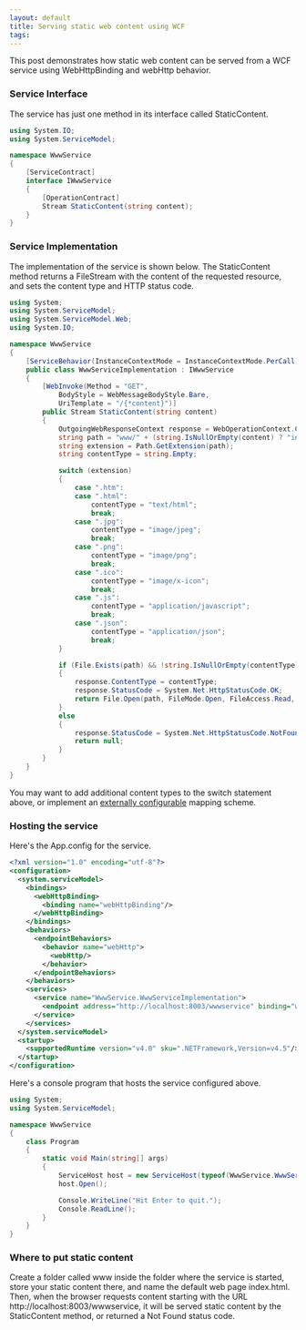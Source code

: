 ```yaml
---
layout: default
title: Serving static web content using WCF
tags:
---
```


This post demonstrates how static web content can be served from a WCF service using WebHttpBinding and webHttp behavior.

### Service Interface

The service has just one method in its interface called StaticContent.

```c#
using System.IO;
using System.ServiceModel;

namespace WwwService
{
    [ServiceContract]
    interface IWwwService
    {
        [OperationContract]
        Stream StaticContent(string content);
    }
}
```

### Service Implementation

The implementation of the service is shown below. The StaticContent method returns a FileStream with the content of the requested resource, and sets the content type and HTTP status code.

```c#
using System;
using System.ServiceModel;
using System.ServiceModel.Web;
using System.IO;

namespace WwwService
{
    [ServiceBehavior(InstanceContextMode = InstanceContextMode.PerCall)]
    public class WwwServiceImplementation : IWwwService
    {
        [WebInvoke(Method = "GET",
            BodyStyle = WebMessageBodyStyle.Bare,
            UriTemplate = "/{*content}")]
        public Stream StaticContent(string content)
        {
            OutgoingWebResponseContext response = WebOperationContext.Current.OutgoingResponse;
            string path = "www/" + (string.IsNullOrEmpty(content) ? "index.html" : content);
            string extension = Path.GetExtension(path);
            string contentType = string.Empty;

            switch (extension)
            {
                case ".htm":
                case ".html":
                    contentType = "text/html";
                    break;
                case ".jpg":
                    contentType = "image/jpeg";
                    break;
                case ".png":
                    contentType = "image/png";
                    break;
                case ".ico":
                    contentType = "image/x-icon";
                    break;
                case ".js":
                    contentType = "application/javascript";
                    break;
                case ".json":
                    contentType = "application/json";
                    break;
            }

            if (File.Exists(path) && !string.IsNullOrEmpty(contentType))
            {
                response.ContentType = contentType;
                response.StatusCode = System.Net.HttpStatusCode.OK;
                return File.Open(path, FileMode.Open, FileAccess.Read, FileShare.ReadWrite);
            }
            else
            {
                response.StatusCode = System.Net.HttpStatusCode.NotFound;
                return null;
            }
        }
    }
}
```

You may want to add additional content types to the switch statement above, or implement an [externally configurable](http://refactoringaspnet.blogspot.com.br/2008/11/how-to-get-content-type-mimetype-of.html) mapping scheme.

### Hosting the service

Here's the App.config for the service.

```xml
<?xml version="1.0" encoding="utf-8"?>
<configuration>
  <system.serviceModel>
    <bindings>
      <webHttpBinding>
        <binding name="webHttpBinding"/>
      </webHttpBinding>
    </bindings>
    <behaviors>
      <endpointBehaviors>
        <behavior name="webHttp">
          <webHttp/>
        </behavior>
      </endpointBehaviors>
    </behaviors>
    <services>
      <service name="WwwService.WwwServiceImplementation">
        <endpoint address="http://localhost:8003/wwwservice" binding="webHttpBinding" bindingConfiguration="webHttpBinding" contract="WwwService.IWwwService" behaviorConfiguration="webHttp"/>
      </service>
    </services>
  </system.serviceModel>
  <startup>
    <supportedRuntime version="v4.0" sku=".NETFramework,Version=v4.5"/>
  </startup>
</configuration>
```

Here's a console program that hosts the service configured above.

```c#
using System;
using System.ServiceModel;

namespace WwwService
{
    class Program
    {
        static void Main(string[] args)
        {
            ServiceHost host = new ServiceHost(typeof(WwwService.WwwServiceImplementation));
            host.Open();

            Console.WriteLine("Hit Enter to quit.");
            Console.ReadLine();
        }
    }
}
```

### Where to put static content

Create a folder called www inside the folder where the service is started, store your static content there, and name the default web page index.html. Then, when the browser requests content starting with the URL http://localhost:8003/wwwservice, it will be served static content by the StaticContent method, or returned a Not Found status code.
